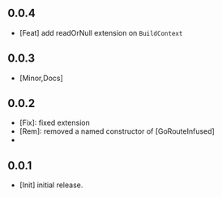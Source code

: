 ## 0.0.4

* [Feat] add readOrNull extension on `BuildContext`

## 0.0.3

* [Minor,Docs]

## 0.0.2

* [Fix]: fixed extension
* [Rem]: removed a named constructor of [GoRouteInfused]
* [Example]: added

## 0.0.1

* [Init] initial release.

